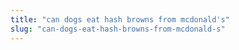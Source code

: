 ```yaml
---
title: "can dogs eat hash browns from mcdonald's"
slug: "can-dogs-eat-hash-browns-from-mcdonald-s"
---
```


